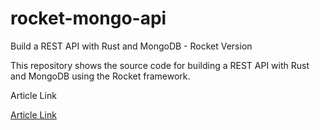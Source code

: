 # rocket-mongo-api

Build a REST API with Rust and MongoDB - Rocket Version

This repository shows the source code for building a REST API with Rust and MongoDB using the Rocket framework.

Article Link

[Article Link](https://dev.to/hackmamba/build-a-rest-api-with-rust-and-mongodb-rocket-version-ah5)
